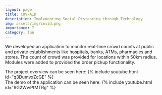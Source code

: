 ```yaml
---
layout: page
title: COV-AID
description: Implementing Social Distancing through Technology
img: assets/img/covid.png
importance: 7
category: fun
---
```


We developed an application to monitor real-time crowd counts at public and private establishments like
hospitals, banks, ATMs, pharmacies and stores. The count of crowd was provided for locations
within 50km radius. Modules were added to provided the order pickup functionality.

The project overview can be seen here:
{% include youtube.html id="q3DumvxZcGE" %}\
The demo of the application can be seen here:
{% include youtube.html id="9G2WwPtMTRg" %}